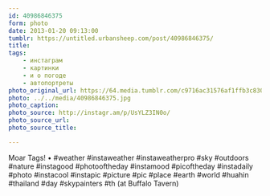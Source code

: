 ```yaml
---
id: 40986846375
form: photo
date: 2013-01-20 09:13:00
tumblr: https://untitled.urbansheep.com/post/40986846375/
title:
tags:
    - инстаграм
    - картинки
    - и о погоде
    - автопортреты
photo_original_url: https://64.media.tumblr.com/c9716ac31576af1ffb3c83065a126e26/tumblr_mgwruj9d0i1qz4wzio1_640.jpg
photo: ../../media/40986846375.jpg
photo_caption:
photo_source: http://instagr.am/p/UsYLZ3IN0o/
photo_source_url:
photo_source_title:

---
```


<p>Moar Tags! • #weather #instaweather #instaweatherpro  #sky #outdoors #nature  #instagood #photooftheday #instamood #picoftheday #instadaily #photo #instacool #instapic #picture #pic #place #earth #world #huahin #thailand #day #skypainters #th (at Buffalo Tavern)</p>
